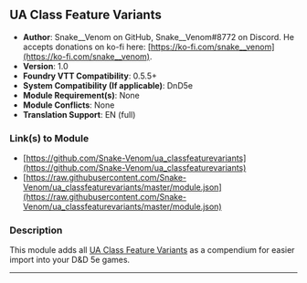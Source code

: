 ## UA Class Feature Variants

* **Author**: Snake__Venom on GitHub, Snake__Venom#8772 on Discord. He accepts donations on ko-fi here: [https://ko-fi.com/snake__venom](https://ko-fi.com/snake__venom).
* **Version**: 1.0
* **Foundry VTT Compatibility**: 0.5.5+
* **System Compatibility (If applicable)**: DnD5e
* **Module Requirement(s)**: None
* **Module Conflicts**: None
* **Translation Support**: EN (full)

### Link(s) to Module
* [https://github.com/Snake-Venom/ua_classfeaturevariants](https://github.com/Snake-Venom/ua_classfeaturevariants)
* [https://raw.githubusercontent.com/Snake-Venom/ua_classfeaturevariants/master/module.json](https://raw.githubusercontent.com/Snake-Venom/ua_classfeaturevariants/master/module.json)

### Description
This module adds all [UA Class Feature Variants](https://media.wizards.com/2019/dnd/downloads/UA-ClassFeatures.pdf) as a compendium for easier import into your D&D 5e games.

---

